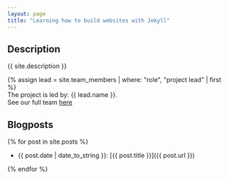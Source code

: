```yaml
---
layout: page
title: "Learning how to build websites with Jekyll"
---
```


## Description

{{ site.description }}

{% assign lead = site.team_members | where: "role", "project lead" | first %}  
The project is led by: {{ lead.name }}.  
See our full team [here](./about)

## Blogposts

{% for post in site.posts %}
- {{ post.date | date_to_string }}: [{{ post.title }}]({{ post.url }})

{% endfor %}
